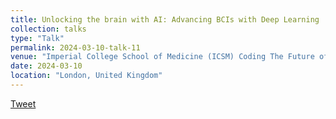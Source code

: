 ```yaml
---
title: Unlocking the brain with AI: Advancing BCIs with Deep Learning
collection: talks
type: "Talk"
permalink: 2024-03-10-talk-11
venue: "Imperial College School of Medicine (ICSM) Coding The Future of Healthcare Conference 2024"
date: 2024-03-10
location: "London, United Kingdom"
---
```


[Tweet](https://twitter.com/ntinosbarmpas/status/1730196094745727476?s=46&t=4TmpE2ufZxNUkRwA4FDqig)
